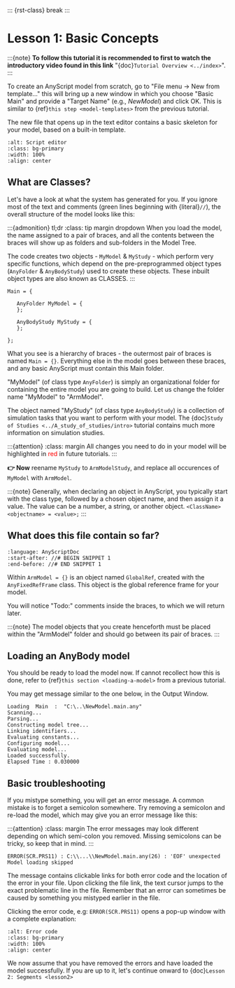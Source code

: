 ::: {rst-class} break
:::

# Lesson 1: Basic Concepts

:::{note}
**To follow this tutorial it is recommended to first to watch the
introductory video found in this link** "{doc}`Tutorial Overview <../index>`".
:::

To create an AnyScript model from scratch, go to "File menu -> New from template…" this will bring up a new window in
which you choose "Basic Main" and provide a "Target Name" (e.g.,
*NewModel*) and click OK. This is similar to {ref}`this step <model-templates>` from the previous tutorial.

The new file that opens up in the text editor contains a basic skeleton
for your model, based on a built-in template.

```{image} _static/lesson1/image2.png
:alt: Script editor 
:class: bg-primary
:width: 100%
:align: center
```

## What are Classes?

Let's have a look at what the system has generated for you. If you ignore most of the text and comments (green lines beginning with {literal}`//`),
the overall structure of the model looks like this:

:::{admonition} tl;dr
:class: tip margin dropdown
When you load the model, the name
assigned to a pair of braces, and all the contents between the braces will show up as
folders and sub-folders in the Model Tree.

The code creates two objects - `MyModel` & `MyStudy` - which perform very
specific functions, which depend on the pre-preprogrammed object types (`AnyFolder` & `AnyBodyStudy`)
used to create these objects. These inbuilt object types are also known as CLASSES.
:::

```AnyScriptDoc
Main = {

   AnyFolder MyModel = {
   };

   AnyBodyStudy MyStudy = {
   };

};
```


What you see is a hierarchy of braces - the outermost pair of braces is named `Main = {}`.
Everything else in the model goes between these braces, and any basic AnyScript must contain this Main folder.

"MyModel" (of class type `AnyFolder`) is simply an
organizational folder for containing the entire model you are going to
build. Let us change the folder name "MyModel" to "ArmModel".

The object named "MyStudy" (of class type `AnyBodyStudy`) is a collection of
simulation tasks that you want to perform with your model. The {doc}`Study of Studies <../A_study_of_studies/intro>` tutorial
contains much more information on simulation studies.

:::{attention}
:class: margin
All changes you need to do in your model will be highlighted in <span style="color:red">red</span> in future tutorials.
:::

**👉 Now** reename `MyStudy` to `ArmModelStudy`, and replace all occurences of `MyModel` with `ArmModel`.

:::{note}
Generally, when declaring an object in AnyScript, you typically start with the class type, followed by a chosen object name, and then assign it a value. The value can be a number, a string, or another object. 
`<ClassName> <objectname> = <value>;`
:::


## What does this file contain so far?

```{literalinclude} Snippets/lesson1/snip.NewModel.main-1.any
:language: AnyScriptDoc
:start-after: //# BEGIN SNIPPET 1
:end-before: //# END SNIPPET 1
```

Within `ArmModel = {}` is an object named `GlobalRef`, created with the `AnyFixedRefFrame` class. This object is the global reference frame for your model.

You will notice "Todo:" comments inside the braces, to which we will return later.

:::{note}
The model objects that you create henceforth must be placed within the "ArmModel" folder and should go between its
pair of braces.
:::

## Loading an AnyBody model

You should be ready to load the model now. If cannot recollect how this is done,
refer to {ref}`this section <loading-a-model>`  from a previous tutorial.

You may get message similar to the one below, in the Output Window.

```none
Loading  Main  :  "C:\..\NewModel.main.any"
Scanning...
Parsing...
Constructing model tree...
Linking identifiers...
Evaluating constants...
Configuring model...
Evaluating model...
Loaded successfully.
Elapsed Time : 0.030000

```

## Basic troubleshooting

If you mistype something, you will get an error message. A common
mistake is to forget a semicolon somewhere. Try removing a semicolon and re-load the model, which may give you an error message like this:

:::{attention}
:class: margin
The error messages may look different depending on which semi-colon you removed.
Missing semicolons can be tricky, so keep that in mind.
:::

```none
ERROR(SCR.PRS11) : C:\\...\\NewModel.main.any(26) : 'EOF' unexpected Model loading skipped
```

The message contains clickable links for both error code and the location of the error in your file. Upon clicking the file link, the text cursor
jumps to the exact problematic line in the file. Remember that an error can sometimes be caused by something you mistyped earlier
in the file.

Clicking the error code, e.g: `ERROR(SCR.PRS11)` opens a pop-up window with a complete explanation:

```{image} _static/lesson1/image5.png
:alt: Error code
:class: bg-primary
:width: 100%
:align: center
```

We now assume that you have removed the errors and have loaded the model
successfully. If you are up to it, let's continue onward to {doc}`Lesson 2: Segments <lesson2>`


